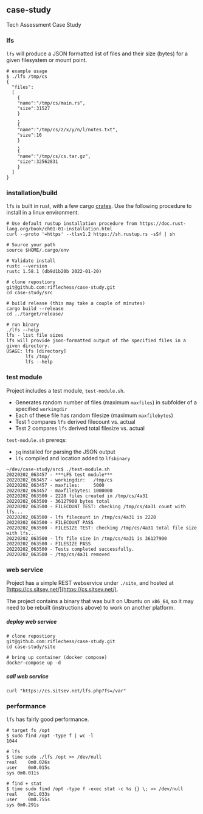 ## case-study
Tech Assessment Case Study

### lfs
`lfs` will produce a JSON formatted list of files and their size (bytes) for a given filesystem or mount point.

```shell
# example usage
$ ./lfs /tmp/cs
{
  "files":
  [
    {
    "name":"/tmp/cs/main.rs",
    "size":31527
    }
    ,
    {
    "name":"/tmp/cs/z/x/y/n/l/notes.txt",
    "size":16
    }
    ,
    {
    "name":"/tmp/cs/cs.tar.gz",
    "size":32562831
    }
  ]
}
```
### installation/build
`lfs` is built in rust, with a few cargo [crates](https://crates.io/).  Use the following procedure to install in a linux environment.

```shell
# Use default rustup installation procedure from https://doc.rust-lang.org/book/ch01-01-installation.html
curl --proto '=https' --tlsv1.2 https://sh.rustup.rs -sSf | sh

# Source your path
source $HOME/.cargo/env

# Validate install 
rustc --version
rustc 1.58.1 (db9d1b20b 2022-01-20)

# clone repostiory
git@github.com:riflechess/case-study.git
cd case-study/src

# build release (this may take a couple of minutes)
cargo build --release
cd ../target/release/

# run binary
./lfs --help
lfs - list file sizes
lfs will provide json-formatted output of the specified files in a given directory.
USAGE: lfs [directory]
       lfs /tmp/
       lfs --help
```

### test module
Project includes a test module, `test-module.sh`.  
 - Generates random number of files (maximum `maxfiles`) in subfolder of a specified `workingdir`
 - Each of these file has random filesize (maximum `maxfilebytes`)
 - Test 1 compares `lfs` derived filecount vs. actual
 - Test 2 compares `lfs` derived total filesize vs. actual

`test-module.sh` prereqs:
 - `jq` installed for parsing the JSON output
 - `lfs` compiled and location added to `lfsbinary`

```
~/dev/case-study/src$ ./test-module.sh 
20220202_063457 - ***LFS test module***
20220202_063457 - workingdir:   /tmp/cs
20220202_063457 - maxfiles:     5000
20220202_063457 - maxfilebytes: 1000000
20220202_063500 - 2228 files created in /tmp/cs/4a31
20220202_063500 - 36127900 bytes total
20220202_063500 - FILECOUNT TEST: checking /tmp/cs/4a31 count with lfs...
20220202_063500 - lfs filecount in /tmp/cs/4a31 is 2228
20220202_063500 - FILECOUNT PASS
20220202_063500 - FILESIZE TEST: checking /tmp/cs/4a31 total file size with lfs...
20220202_063500 - lfs file size in /tmp/cs/4a31 is 36127900
20220202_063500 - FILESIZE PASS
20220202_063500 - Tests completed successfully.
20220202_063500 - /tmp/cs/4a31 removed
```

### web service
Project has a simple REST webservice under `./site`, and hosted at [https://cs.sitsev.net/](https://cs.sitsev.net/).  

The project contains a binary that was built on Ubuntu on `x86_64`, so it may need to be rebuilt (instructions above) to work on another platform.  

##### deploy web service
```
# clone repostiory
git@github.com:riflechess/case-study.git
cd case-study/site

# bring up container (docker compose)
docker-compose up -d
```
##### call web service
```
curl "https://cs.sitsev.net/lfs.php?fs=/var"
```

### performance
`lfs` has fairly good performance.

```shell
# target fs /opt
$ sudo find /opt -type f | wc -l
1044

# lfs
$ time sudo ./lfs /opt >> /dev/null
real	0m0.026s
user	0m0.015s
sys	0m0.011s

# find + stat
$ time sudo find /opt -type f -exec stat -c %s {} \; >> /dev/null
real	0m1.033s
user	0m0.755s
sys	0m0.291s

```



